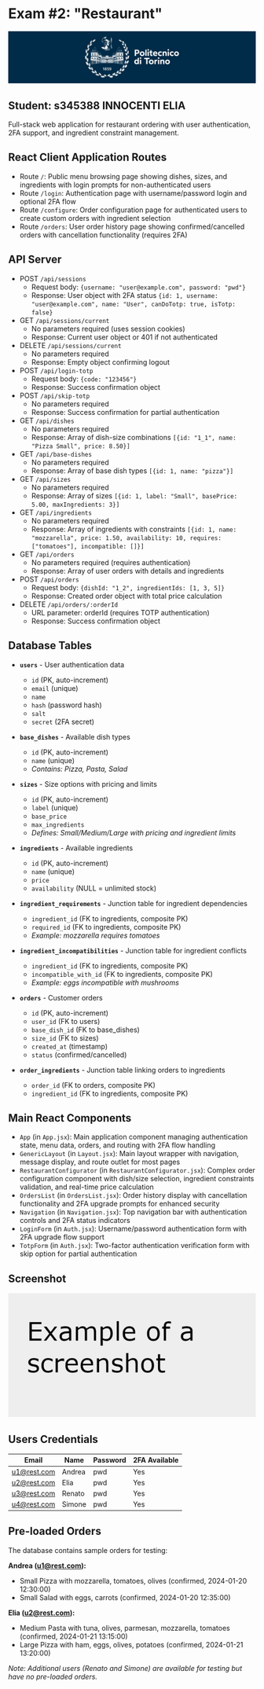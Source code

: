 <!-- [![Review Assignment Due Date](https://classroom.github.com/assets/deadline-readme-button-22041afd0340ce965d47ae6ef1cefeee28c7c493a6346c4f15d667ab976d596c.svg)](https://classroom.github.com/a/xnU44QZi) -->
# Exam #2: "Restaurant"

![polito_logo](resources/logo_polito.jpg)

## Student: s345388 INNOCENTI ELIA 

Full-stack web application for restaurant ordering with user authentication, 2FA support, and ingredient constraint management.

## React Client Application Routes

- Route `/`: Public menu browsing page showing dishes, sizes, and ingredients with login prompts for non-authenticated users
- Route `/login`: Authentication page with username/password login and optional 2FA flow
- Route `/configure`: Order configuration page for authenticated users to create custom orders with ingredient selection
- Route `/orders`: User order history page showing confirmed/cancelled orders with cancellation functionality (requires 2FA)

## API Server

- POST `/api/sessions`
  - Request body: `{username: "user@example.com", password: "pwd"}`
  - Response: User object with 2FA status `{id: 1, username: "user@example.com", name: "User", canDoTotp: true, isTotp: false}`
- GET `/api/sessions/current`
  - No parameters required (uses session cookies)
  - Response: Current user object or 401 if not authenticated
- DELETE `/api/sessions/current`
  - No parameters required
  - Response: Empty object confirming logout
- POST `/api/login-totp`
  - Request body: `{code: "123456"}`
  - Response: Success confirmation object
- POST `/api/skip-totp`
  - No parameters required
  - Response: Success confirmation for partial authentication
- GET `/api/dishes`
  - No parameters required
  - Response: Array of dish-size combinations `[{id: "1_1", name: "Pizza Small", price: 8.50}]`
- GET `/api/base-dishes`
  - No parameters required
  - Response: Array of base dish types `[{id: 1, name: "pizza"}]`
- GET `/api/sizes`
  - No parameters required
  - Response: Array of sizes `[{id: 1, label: "Small", basePrice: 5.00, maxIngredients: 3}]`
- GET `/api/ingredients`
  - No parameters required
  - Response: Array of ingredients with constraints `[{id: 1, name: "mozzarella", price: 1.50, availability: 10, requires: ["tomatoes"], incompatible: []}]`
- GET `/api/orders`
  - No parameters required (requires authentication)
  - Response: Array of user orders with details and ingredients
- POST `/api/orders`
  - Request body: `{dishId: "1_2", ingredientIds: [1, 3, 5]}`
  - Response: Created order object with total price calculation
- DELETE `/api/orders/:orderId`
  - URL parameter: orderId (requires TOTP authentication)
  - Response: Success confirmation object

## Database Tables

- **`users`** - User authentication data
  - `id` (PK, auto-increment)
  - `email` (unique)
  - `name`
  - `hash` (password hash)
  - `salt`
  - `secret` (2FA secret)

- **`base_dishes`** - Available dish types
  - `id` (PK, auto-increment)
  - `name` (unique)
  - *Contains: Pizza, Pasta, Salad*

- **`sizes`** - Size options with pricing and limits
  - `id` (PK, auto-increment)
  - `label` (unique)
  - `base_price`
  - `max_ingredients`
  - *Defines: Small/Medium/Large with pricing and ingredient limits*

- **`ingredients`** - Available ingredients
  - `id` (PK, auto-increment)
  - `name` (unique)
  - `price`
  - `availability` (NULL = unlimited stock)

- **`ingredient_requirements`** - Junction table for ingredient dependencies
  - `ingredient_id` (FK to ingredients, composite PK)
  - `required_id` (FK to ingredients, composite PK)
  - *Example: mozzarella requires tomatoes*

- **`ingredient_incompatibilities`** - Junction table for ingredient conflicts
  - `ingredient_id` (FK to ingredients, composite PK)
  - `incompatible_with_id` (FK to ingredients, composite PK)
  - *Example: eggs incompatible with mushrooms*

- **`orders`** - Customer orders
  - `id` (PK, auto-increment)
  - `user_id` (FK to users)
  - `base_dish_id` (FK to base_dishes)
  - `size_id` (FK to sizes)
  - `created_at` (timestamp)
  - `status` (confirmed/cancelled)

- **`order_ingredients`** - Junction table linking orders to ingredients
  - `order_id` (FK to orders, composite PK)
  - `ingredient_id` (FK to ingredients, composite PK)

## Main React Components

- `App` (in `App.jsx`): Main application component managing authentication state, menu data, orders, and routing with 2FA flow handling
- `GenericLayout` (in `Layout.jsx`): Main layout wrapper with navigation, message display, and route outlet for most pages
- `RestaurantConfigurator` (in `RestaurantConfigurator.jsx`): Complex order configuration component with dish/size selection, ingredient constraints validation, and real-time price calculation
- `OrdersList` (in `OrdersList.jsx`): Order history display with cancellation functionality and 2FA upgrade prompts for enhanced security
- `Navigation` (in `Navigation.jsx`): Top navigation bar with authentication controls and 2FA status indicators
- `LoginForm` (in `Auth.jsx`): Username/password authentication form with 2FA upgrade flow support
- `TotpForm` (in `Auth.jsx`): Two-factor authentication verification form with skip option for partial authentication

## Screenshot

![Screenshot](./resources/screenshots/screenshot.png)

## Users Credentials

| Email       | Name   | Password | 2FA Available |
|-------------|--------|----------|---------------|
| u1@rest.com | Andrea | pwd      | Yes           |
| u2@rest.com | Elia   | pwd      | Yes           |
| u3@rest.com | Renato | pwd      | Yes           |
| u4@rest.com | Simone | pwd      | Yes           |

## Pre-loaded Orders

The database contains sample orders for testing:

**Andrea (u1@rest.com):**
- Small Pizza with mozzarella, tomatoes, olives (confirmed, 2024-01-20 12:30:00)
- Small Salad with eggs, carrots (confirmed, 2024-01-20 12:35:00)

**Elia (u2@rest.com):**
- Medium Pasta with tuna, olives, parmesan, mozzarella, tomatoes (confirmed, 2024-01-21 13:15:00)
- Large Pizza with ham, eggs, olives, potatoes (confirmed, 2024-01-21 13:20:00)

*Note: Additional users (Renato and Simone) are available for testing but have no pre-loaded orders.*
